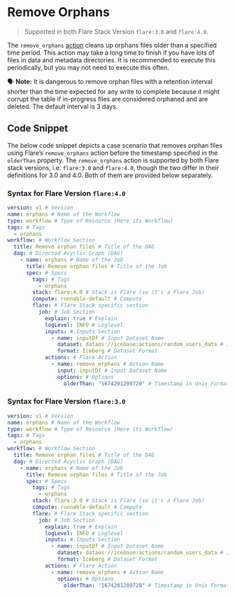 # Remove Orphans


> Supported in both Flare Stack Version `flare:3.0` and `flare:4.0`.
> 

The `remove_orphans` [action](../flare_stack_yaml_configurations/actions.md#remove-orphans) cleans up orphans files older than a specified time period. This action may take a long time to finish if you have lots of files in data and metadata directories. It is recommended to execute this periodically, but you may not need to execute this often. 

<aside>

🗣️ **Note:** It is dangerous to remove orphan files with a retention interval shorter than the time expected for any write to complete because it might corrupt the table if in-progress files are considered orphaned and are deleted. The default interval is 3 days.

</aside>

## Code Snippet

The below code snippet depicts a case scenario that removes orphan files using Flare’s `remove_orphans` action before the timestamp specified in the `olderThan` property. The `remove_orphans` action is supported by both Flare stack versions, i.e. `flare:3.0` and `flare:4.0`, though the two differ in their definitions for 3.0 and 4.0. Both of them are provided below separately.

### **Syntax for Flare Version `flare:4.0`**

```yaml
version: v1 # Version
name: orphans # Name of the Workflow
type: workflow # Type of Resource (Here its Workflow)
tags: # Tags
  - orphans
workflow: # Workflow Section
  title: Remove orphan files # Title of the DAG
  dag: # Directed Acyclic Graph (DAG)
    - name: orphans # Name of the Job
      title: Remove orphan files # Title of the Job
      spec: # Specs
        tags: # Tags
          - orphans
        stack: flare:4.0 # Stack is Flare (so it's a Flare Job)
        compute: runnable-default # Compute
        flare: # Flare Stack specific section
          job: # Job Section
            explain: true # Explain
            logLevel: INFO # Loglevel
            inputs: # Inputs Section
              - name: inputDf # Input Dataset Name
                dataset: dataos://icebase:actions/random_users_data # Input UDL
                format: Iceberg # Dataset Format
            actions: # Flare Action
              - name: remove_orphans # Action Name
                input: inputDf # Input Dataset Name
                options: # Options
                  olderThan: "1674201289720" # Timestamp in Unix Format
```

### **Syntax for Flare Version `flare:3.0`**

```yaml
version: v1 # Version
name: orphans # Name of the Workflow
type: workflow # Type of Resource (Here its Workflow)
tags: # Tags
  - orphans
workflow: # Workflow Section
  title: Remove orphan files # Title of the DAG
  dag: # Directed Acyclic Graph (DAG)
    - name: orphans # Name of the Job
      title: Remove orphan files # Title of the Job
      spec: # Specs
        tags: # Tags
          - orphans
        stack: flare:3.0 # Stack is Flare (so it's a Flare Job)
        compute: runnable-default # Compute
        flare: # Flare Stack specific section
          job: # Job Section
            explain: true # Explain
            logLevel: INFO # Loglevel
            inputs: # Inputs Section
              - name: inputDf # Input Dataset Name
                dataset: dataos://icebase:actions/random_users_data # Input UDL
                format: Iceberg # Dataset Format
            actions: # Flare Action
              - name: remove_orphans # Action Name
                options: # Options
                  olderThan: "1674201289720" # Timestamp in Unix Format
```
